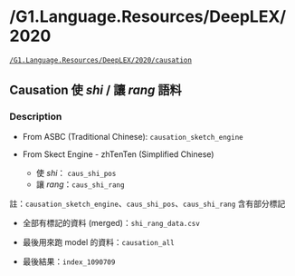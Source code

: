 # /G1.Language.Resources/DeepLEX/2020


<a href='https://drive.google.com/drive/folders/1GAaYenEr8JWe43HDg_iLL2Z8X2tZpXnw' target='_blank' class='drive-location'><code>/G1.Language.Resources/DeepLEX/2020/causation</code></a>

## Causation 使 *shi* / 讓 *rang* 語料

### Description

- From ASBC (Traditional Chinese): `causation_sketch_engine`

- From Skect Engine - zhTenTen (Simplified Chinese)
    - 使 *shi*： `caus_shi_pos`
    - 讓 *rang*：`caus_shi_rang`

註：`causation_sketch_engine`、`caus_shi_pos`、`caus_shi_rang` 含有部分標記

- 全部有標記的資料 (merged)：`shi_rang_data.csv`

- 最後用來跑 model 的資料：`causation_all`

- 最後結果：`index_1090709`
